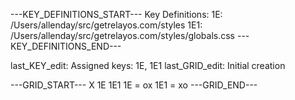 ---KEY_DEFINITIONS_START---
Key Definitions:
1E: /Users/allenday/src/getrelayos.com/styles
1E1: /Users/allenday/src/getrelayos.com/styles/globals.css
---KEY_DEFINITIONS_END---

last_KEY_edit: Assigned keys: 1E, 1E1
last_GRID_edit: Initial creation

---GRID_START---
X 1E 1E1
1E = ox
1E1 = xo
---GRID_END---


